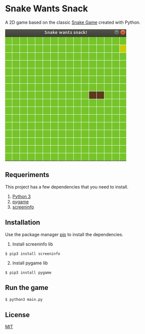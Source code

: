 
# Snake Wants Snack

A 2D game based on the classic [Snake Game](https://en.wikipedia.org/wiki/Snake_%28video_game_genre%29) created with Python.  

![enter image description here](https://raw.githubusercontent.com/iammateus/snake-wants-snack/assets/demo.gif)

## Requeriments

This project has a few dependencies that you need to install.

1. [Python 3](https://www.python.org/)
 2. [pygame](https://github.com/pygame/pygame)
 3. [screeninfo](https://github.com/rr-/screeninfo)

## Installation
Use the package manager [pip](https://pip.pypa.io/en/stable/) to install the dependencies.
1. Install screeninfo lib
```
$ pip3 install screeninfo
```
2. Install pygame lib
```
$ pip3 install pygame
```
## Run the game

    $ python3 main.py

## License
[MIT](https://github.com/iammateus/snake-wants-snack/blob/master/LICENSE)

